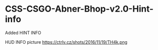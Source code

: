 # CSS-CSGO-Abner-Bhop-v2.0-Hint-info
Added HINT INFO

HUD INFO picture
https://ctrlv.cz/shots/2016/11/19/TH4k.png
